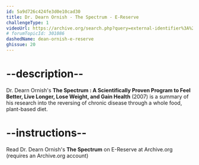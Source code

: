 ```yaml
---
id: 5a9d726c424fe3d0e10cad30
title: Dr. Dearn Ornish - The Spectrum - E-Reserve
challengeType: 1
videoUrl: https://archive.org/search.php?query=external-identifier%3A%22urn%3Aoclc%3Arecord%3A1225858581%22%20OR%20external-identifier%3A%22urn%3Aoclc%3Arecord%3A234186132%22%20OR%20external-identifier%3A%22urn%3Aoclc%3Arecord%3A1151349288%22
# forumTopicId: 301086
dashedName: dean-ornish-e-reserve
ghissue: 20
---
```


# --description--

Dr. Dearn Ornish's __The Spectrum : A Scientifically Proven Program to Feel Better, Live Longer, Lose Weight, and Gain Health__ (2007) is a summary of his research into the reversing of chronic disease through a whole food, plant-based diet.


# --instructions--

Read Dr. Dearn Ornish's __The Spectrum__ on E-Reserve at Archive.org (requires an Archive.org account)



